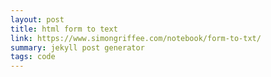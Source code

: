 ```yaml
---
layout: post
title: html form to text
link: https://www.simongriffee.com/notebook/form-to-txt/
summary: jekyll post generator 
tags: code
---
```


